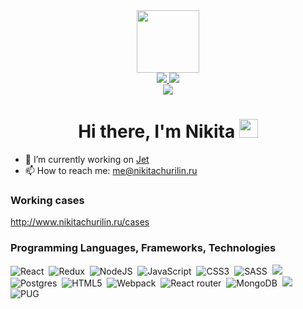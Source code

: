 <div align="center">
  <img src="https://media.giphy.com/media/cmCEsJZHYBPels360q/giphy.gif" width="100"/>
  <div>
    <a href="https://t.me/Naikaric">
      <img src="https://img.shields.io/badge/Telegram-blue?logo=telegram&logoColor=white&labelColor=0088cc&color=0088cc" />
    </a>
    <a href="https://vk.com/naikaric">
      <img src="https://img.shields.io/badge/Вконтакте-blue?logo=vk&logoColor=white&labelColor=0077FF&color=0077FF" />
    </a>
  </div>
  <img src="https://komarev.com/ghpvc/?username=Naikaric" />
  <h1>
    Hi there, I'm Nikita
    <img src="https://media.giphy.com/media/hvRJCLFzcasrR4ia7z/giphy.gif" width="30px"/>
  </h1>
</div>

- 🏢 I’m currently working on [Jet](https://jet.su/)
- 📫 How to reach me: [me@nikitachurilin.ru](mailto:me@nikitachurilin.ru)

### Working cases

http://www.nikitachurilin.ru/cases

### Programming Languages, Frameworks, Technologies
<div>
  <img alt="React" src="https://img.shields.io/badge/react%20-%2320232a.svg?&style=for-the-badge&logo=react&logoColor=%2361DAFB"/>&nbsp;
  <img alt="Redux" src="https://img.shields.io/badge/Redux-593D88?style=for-the-badge&logo=redux&logoColor=white"/>&nbsp;
  <img alt="NodeJS" src="https://img.shields.io/badge/node.js%20-%2343853D.svg?&style=for-the-badge&logo=node.js&logoColor=white"/>&nbsp;
  <img alt="JavaScript" src="https://img.shields.io/badge/javascript%20-%23323330.svg?&style=for-the-badge&logo=javascript&logoColor=%23F7DF1E"/>&nbsp;
  <img alt="CSS3" src="https://img.shields.io/badge/css3%20-%231572B6.svg?&style=for-the-badge&logo=css3&logoColor=white"/>&nbsp;
  <img alt="SASS" src="https://img.shields.io/badge/Sass-CC6699?style=for-the-badge&logo=sass&logoColor=white"/>&nbsp;
  <img alt"Styled components" src="https://img.shields.io/badge/styled--components-DB7093?style=for-the-badge&logo=styled-components&logoColor=white"/>&nbsp;
  <img alt="Postgres" src="https://img.shields.io/badge/postgres-%23316192.svg?&style=for-the-badge&logo=postgresql&logoColor=white"/>&nbsp;
  <img alt="HTML5" src="https://img.shields.io/badge/html5%20-%23E34F26.svg?&style=for-the-badge&logo=html5&logoColor=white"/>&nbsp;
  <img alt="Webpack" src="https://img.shields.io/badge/webpack-175d96?&style=for-the-badge&logo=webpack&logoColor=ffffff"/>&nbsp;
  <img alt="React router" src="https://img.shields.io/badge/React_Router-CA4245?style=for-the-badge&logo=react-router&logoColor=white"/>&nbsp;
  <img alt="MongoDB" src="https://img.shields.io/badge/MongoDB-%234ea94b.svg?&style=for-the-badge&logo=mongodb&logoColor=white"/>&nbsp;
  <img alt"Heroku" src="https://img.shields.io/badge/Heroku-430098?style=for-the-badge&logo=heroku&logoColor=white"/>&nbsp;
  <img alt="PUG" src="https://img.shields.io/badge/pug-a86454?&style=for-the-badge&logo=pug&logoColor=ffffff"/>
</div>
